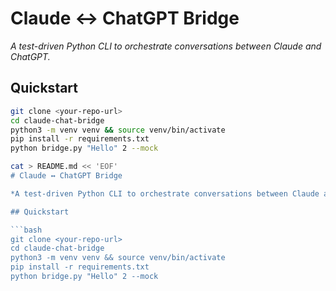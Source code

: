 # Claude ↔ ChatGPT Bridge

*A test-driven Python CLI to orchestrate conversations between Claude and ChatGPT.*

## Quickstart

```bash
git clone <your-repo-url>
cd claude-chat-bridge
python3 -m venv venv && source venv/bin/activate
pip install -r requirements.txt
python bridge.py "Hello" 2 --mock

cat > README.md << 'EOF'
# Claude ↔ ChatGPT Bridge

*A test-driven Python CLI to orchestrate conversations between Claude and ChatGPT.*

## Quickstart

```bash
git clone <your-repo-url>
cd claude-chat-bridge
python3 -m venv venv && source venv/bin/activate
pip install -r requirements.txt
python bridge.py "Hello" 2 --mock
